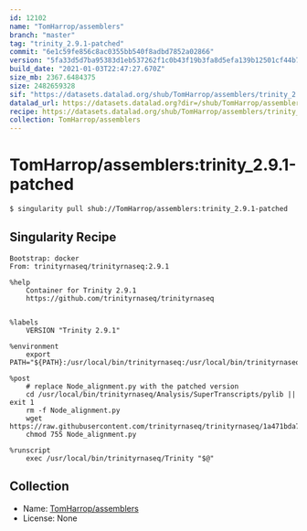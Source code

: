 ```yaml
---
id: 12102
name: "TomHarrop/assemblers"
branch: "master"
tag: "trinity_2.9.1-patched"
commit: "6e1c59fe856c8ac0355bb540f8adbd7852a02866"
version: "5fa33d5d7ba95383d1eb537262f1c0b43f19b3fa8d5efa139b12501cf44b7029"
build_date: "2021-01-03T22:47:27.670Z"
size_mb: 2367.6484375
size: 2482659328
sif: "https://datasets.datalad.org/shub/TomHarrop/assemblers/trinity_2.9.1-patched/2021-01-03-6e1c59fe-5fa33d5d/5fa33d5d7ba95383d1eb537262f1c0b43f19b3fa8d5efa139b12501cf44b7029.sif"
datalad_url: https://datasets.datalad.org?dir=/shub/TomHarrop/assemblers/trinity_2.9.1-patched/2021-01-03-6e1c59fe-5fa33d5d/
recipe: https://datasets.datalad.org/shub/TomHarrop/assemblers/trinity_2.9.1-patched/2021-01-03-6e1c59fe-5fa33d5d/Singularity
collection: TomHarrop/assemblers
---
```


# TomHarrop/assemblers:trinity_2.9.1-patched

```bash
$ singularity pull shub://TomHarrop/assemblers:trinity_2.9.1-patched
```

## Singularity Recipe

```singularity
Bootstrap: docker
From: trinityrnaseq/trinityrnaseq:2.9.1

%help
    Container for Trinity 2.9.1 
    https://github.com/trinityrnaseq/trinityrnaseq


%labels
    VERSION "Trinity 2.9.1"

%environment
    export PATH="${PATH}:/usr/local/bin/trinityrnaseq:/usr/local/bin/trinityrnaseq/util:/usr/local/bin/trinityrnaseq/util/support_scripts:/usr/local/bin/trinityrnaseq/util/misc"

%post
    # replace Node_alignment.py with the patched version 
    cd /usr/local/bin/trinityrnaseq/Analysis/SuperTranscripts/pylib || exit 1
    rm -f Node_alignment.py
    wget https://raw.githubusercontent.com/trinityrnaseq/trinityrnaseq/1a471bda7cd025090c151c7a01c145acbdf179c6/Analysis/SuperTranscripts/pylib/Node_alignment.py
    chmod 755 Node_alignment.py

%runscript
    exec /usr/local/bin/trinityrnaseq/Trinity "$@"
```

## Collection

 - Name: [TomHarrop/assemblers](https://github.com/TomHarrop/assemblers)
 - License: None

